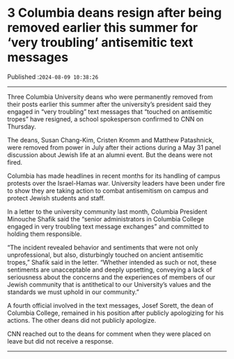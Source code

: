 # 3 Columbia deans resign after being removed earlier this summer for ‘very troubling’ antisemitic text messages

Published :`2024-08-09 10:38:26`

---

Three Columbia University deans who were permanently removed from their posts earlier this summer after the university’s president said they engaged in “very troubling” text messages that “touched on antisemitic tropes” have resigned, a school spokesperson confirmed to CNN on Thursday.

The deans, Susan Chang-Kim, Cristen Kromm and Matthew Patashnick, were removed from power in July after their actions during a May 31 panel discussion about Jewish life at an alumni event. But the deans were not fired.

Columbia has made headlines in recent months for its handling of campus protests over the Israel-Hamas war. University leaders have been under fire to show they are taking action to combat antisemitism on campus and protect Jewish students and staff.

In a letter to the university community last month, Columbia President Minouche Shafik said the “senior administrators in Columbia College engaged in very troubling text message exchanges” and committed to holding them responsible.

“The incident revealed behavior and sentiments that were not only unprofessional, but also, disturbingly touched on ancient antisemitic tropes,” Shafik said in the letter. “Whether intended as such or not, these sentiments are unacceptable and deeply upsetting, conveying a lack of seriousness about the concerns and the experiences of members of our Jewish community that is antithetical to our University’s values and the standards we must uphold in our community.”

A fourth official involved in the text messages, Josef Sorett, the dean of Columbia College, remained in his position after publicly apologizing for his actions. The other deans did not publicly apologize.

CNN reached out to the deans for comment when they were placed on leave but did not receive a response.

---

